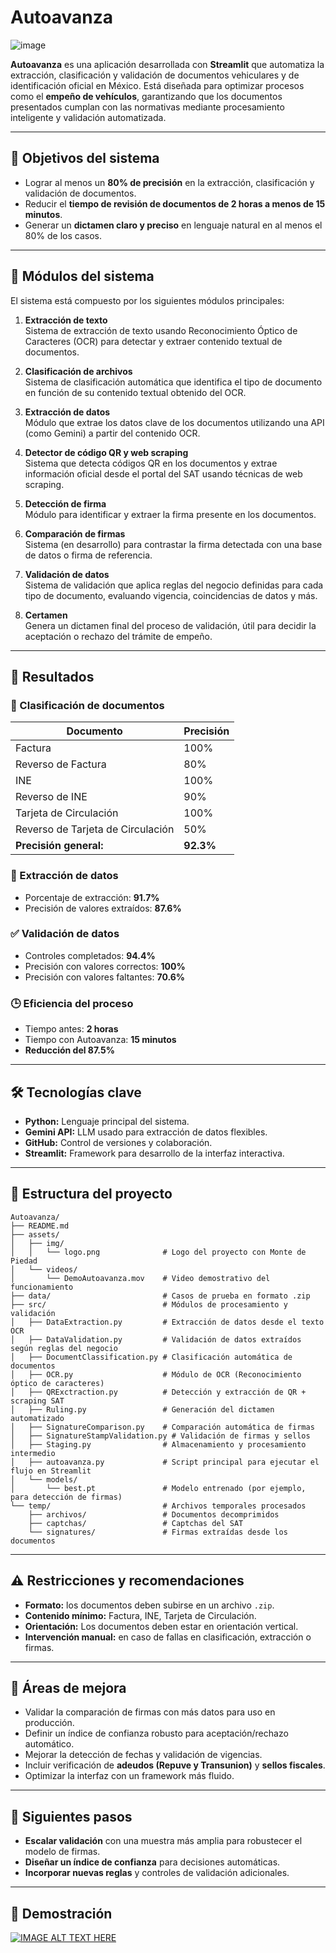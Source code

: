 # Autoavanza

![image](https://github.com/user-attachments/assets/fe1b2b95-cbdb-4cea-bc8d-aa180b12f394)

**Autoavanza** es una aplicación desarrollada con **Streamlit** que automatiza la extracción, clasificación y validación de documentos vehiculares y de identificación oficial en México. Está diseñada para optimizar procesos como el **empeño de vehículos**, garantizando que los documentos presentados cumplan con las normativas mediante procesamiento inteligente y validación automatizada.

---

## 🧠 Objetivos del sistema

* Lograr al menos un **80% de precisión** en la extracción, clasificación y validación de documentos.
* Reducir el **tiempo de revisión de documentos de 2 horas a menos de 15 minutos**.
* Generar un **dictamen claro y preciso** en lenguaje natural en al menos el 80% de los casos.

---

## 📌 Módulos del sistema

El sistema está compuesto por los siguientes módulos principales:

1. **Extracción de texto**  
   Sistema de extracción de texto usando Reconocimiento Óptico de Caracteres (OCR) para detectar y extraer contenido textual de documentos.

2. **Clasificación de archivos**  
   Sistema de clasificación automática que identifica el tipo de documento en función de su contenido textual obtenido del OCR.

3. **Extracción de datos**  
   Módulo que extrae los datos clave de los documentos utilizando una API (como Gemini) a partir del contenido OCR.

4. **Detector de código QR y web scraping**  
   Sistema que detecta códigos QR en los documentos y extrae información oficial desde el portal del SAT usando técnicas de web scraping.

5. **Detección de firma**  
   Módulo para identificar y extraer la firma presente en los documentos.

6. **Comparación de firmas**  
   Sistema (en desarrollo) para contrastar la firma detectada con una base de datos o firma de referencia.

7. **Validación de datos**  
   Sistema de validación que aplica reglas del negocio definidas para cada tipo de documento, evaluando vigencia, coincidencias de datos y más.

8. **Certamen**  
   Genera un dictamen final del proceso de validación, útil para decidir la aceptación o rechazo del trámite de empeño.

---

## 🚀 Resultados

### 📄 Clasificación de documentos

| Documento                         | Precisión |
| --------------------------------- | --------- |
| Factura                           | 100%      |
| Reverso de Factura                | 80%       |
| INE                               | 100%      |
| Reverso de INE                    | 90%       |
| Tarjeta de Circulación            | 100%      |
| Reverso de Tarjeta de Circulación | 50%       |
| **Precisión general:**            | **92.3%** |

### 🧾 Extracción de datos

* Porcentaje de extracción: **91.7%**
* Precisión de valores extraídos: **87.6%**

### ✅ Validación de datos

* Controles completados: **94.4%**
* Precisión con valores correctos: **100%**
* Precisión con valores faltantes: **70.6%**

### 🕒 Eficiencia del proceso

* Tiempo antes: **2 horas**
* Tiempo con Autoavanza: **15 minutos**
* **Reducción del 87.5%**

---

## 🛠️ Tecnologías clave

* **Python:** Lenguaje principal del sistema.
* **Gemini API:** LLM usado para extracción de datos flexibles.
* **GitHub:** Control de versiones y colaboración.
* **Streamlit:** Framework para desarrollo de la interfaz interactiva.

---

## 📁 Estructura del proyecto

```plaintext
Autoavanza/
├── README.md
├── assets/
│   ├── img/
│   │   └── logo.png              # Logo del proyecto con Monte de Piedad
│   └── videos/
│       └── DemoAutoavanza.mov    # Video demostrativo del funcionamiento
├── data/                         # Casos de prueba en formato .zip
├── src/                          # Módulos de procesamiento y validación
│   ├── DataExtraction.py         # Extracción de datos desde el texto OCR
│   ├── DataValidation.py         # Validación de datos extraídos según reglas del negocio
│   ├── DocumentClassification.py # Clasificación automática de documentos
│   ├── OCR.py                    # Módulo de OCR (Reconocimiento óptico de caracteres)
│   ├── QRExctraction.py          # Detección y extracción de QR + scraping SAT
│   ├── Ruling.py                 # Generación del dictamen automatizado
│   ├── SignatureComparison.py    # Comparación automática de firmas
│   ├── SignatureStampValidation.py # Validación de firmas y sellos
│   ├── Staging.py                # Almacenamiento y procesamiento intermedio
│   ├── autoavanza.py             # Script principal para ejecutar el flujo en Streamlit
│   └── models/
│       └── best.pt               # Modelo entrenado (por ejemplo, para detección de firmas)
└── temp/                         # Archivos temporales procesados
    ├── archivos/                 # Documentos decomprimidos
    ├── captchas/                 # Captchas del SAT
    └── signatures/               # Firmas extraídas desde los documentos

```

---

## ⚠️ Restricciones y recomendaciones

* **Formato:** los documentos deben subirse en un archivo `.zip`.
* **Contenido mínimo:** Factura, INE, Tarjeta de Circulación.
* **Orientación:** Los documentos deben estar en orientación vertical.
* **Intervención manual:** en caso de fallas en clasificación, extracción o firmas.

---

## 🔄 Áreas de mejora

* Validar la comparación de firmas con más datos para uso en producción.
* Definir un índice de confianza robusto para aceptación/rechazo automático.
* Mejorar la detección de fechas y validación de vigencias.
* Incluir verificación de **adeudos (Repuve y Transunion)** y **sellos fiscales**.
* Optimizar la interfaz con un framework más fluido.

---

## 🔮 Siguientes pasos

* **Escalar validación** con una muestra más amplia para robustecer el modelo de firmas.
* **Diseñar un índice de confianza** para decisiones automáticas.
* **Incorporar nuevas reglas** y controles de validación adicionales.

---

## 🎥 Demostración
[![IMAGE ALT TEXT HERE](https://img.youtube.com/vi/qlF5MRVzq9w/0.jpg)](https://www.youtube.com/watch?v=qlF5MRVzq9w)





